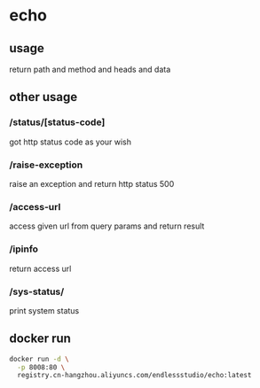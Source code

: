 # echo

## usage

return path and method and heads and data

## other usage

### /status/[status-code]

got http status code as your wish

### /raise-exception

raise an exception and return http status 500

### /access-url

access given url from query params and return result

### /ipinfo

return access url

### /sys-status/

print system status

## docker run

```bash
docker run -d \
  -p 8008:80 \
  registry.cn-hangzhou.aliyuncs.com/endlessstudio/echo:latest
```
